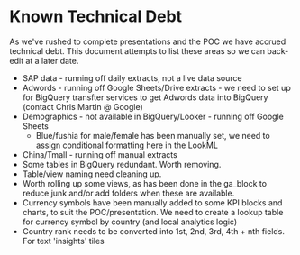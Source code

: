 # Known Technical Debt

As we've rushed to complete presentations and the POC we have accrued technical debt. This document attempts to list these areas so we can back-edit at a later date.

* SAP data - running off daily extracts, not a live data source
* Adwords - running off Google Sheets/Drive extracts - we need to set up for BigQuery transfter services to get Adwords data into BigQuery (contact Chris Martin @ Google)
* Demographics - not available in BigQuery/Looker - running off Google Sheets
    * Blue/fushia for male/female has been manually set, we need to assign conditional formatting here in the LookML
* China/Tmall - running off manual extracts
* Some tables in BigQuery redundant. Worth removing.
* Table/view naming need cleaning up.
* Worth rolling up some views, as has been done in the ga_block to reduce junk and/or add folders when these are available.
* Currency symbols have been manually added to some KPI blocks and charts, to suit the POC/presentation. We need to create a lookup table for currency symbol by country (and local analytics logic)
* Country rank needs to be converted into 1st, 2nd, 3rd, 4th + nth fields.  For text 'insights' tiles
